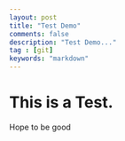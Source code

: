 ```yaml
---
layout: post
title: "Test Demo"
comments: false
description: "Test Demo..."
tag : [git]
keywords: "markdown"
---
```


# This is a Test. 

Hope to be good
